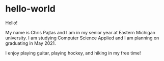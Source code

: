 # hello-world
Hello!

My name is Chris Pajtas and I am in my senior year at Eastern Michigan university.
I am studying Computer Science Applied and I am planning on graduating in May 2021.

I enjoy playing guitar, playing hockey, and hiking in my free time!
